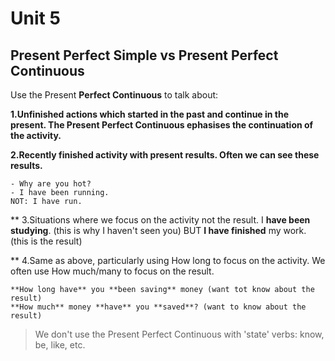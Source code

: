 # Unit 5

## Present Perfect Simple vs Present Perfect Continuous
Use the Present **Perfect Continuous** to talk about:

**1.Unfinished actions which started in the past and continue in the present. The Present Perfect Continuous ephasises the continuation of the activity.**

**2.Recently finished activity with present results. Often we can see these results.**
```
- Why are you hot?
- I have been running.
NOT: I have run.
```

** 3.Situations where we focus on the activity not the result. I **have been studying**. (this is why I haven't seen you) BUT **I have finished** my work. (this is the result)

** 4.Same as above, particularly using How long to focus on the activity.  We often use How much/many to focus on the result.
```
**How long have** you **been saving** money (want tot know about the result)
**How much** money **have** you **saved**? (want to know about the result)
```

> We don't use the Present Perfect Continuous with 'state' verbs: know, be, like, etc.
